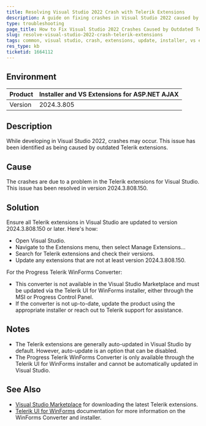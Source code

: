 ```yaml
---
title: Resolving Visual Studio 2022 Crash with Telerik Extensions
description: A guide on fixing crashes in Visual Studio 2022 caused by Telerik extensions by ensuring they are updated to the latest version.
type: troubleshooting
page_title: How to Fix Visual Studio 2022 Crashes Caused by Outdated Telerik Extensions
slug: resolve-visual-studio-2022-crash-telerik-extensions
tags: common, visual studio, crash, extensions, update, installer, vs extensions, winforms, wpf, mvc, asp.net ajax
res_type: kb
ticketid: 1664112
---
```


## Environment

| Product | Installer and VS Extensions for ASP.NET AJAX | 
| --- | --- |
| Version | 2024.3.805 |

## Description

While developing in Visual Studio 2022, crashes may occur. This issue has been identified as being caused by outdated Telerik extensions.

## Cause

The crashes are due to a problem in the Telerik extensions for Visual Studio. This issue has been resolved in version 2024.3.808.150.

## Solution

Ensure all Telerik extensions in Visual Studio are updated to version 2024.3.808.150 or later. Here's how:

- Open Visual Studio.
- Navigate to the Extensions menu, then select Manage Extensions...
- Search for Telerik extensions and check their versions.
- Update any extensions that are not at least version 2024.3.808.150.

For the Progress Telerik WinForms Converter:

- This converter is not available in the Visual Studio Marketplace and must be updated via the Telerik UI for WinForms installer, either through the MSI or Progress Control Panel.
- If the converter is not up-to-date, update the product using the appropriate installer or reach out to Telerik support for assistance.

## Notes

- The Telerik extensions are generally auto-updated in Visual Studio by default. However, auto-update is an option that can be disabled.
- The Progress Telerik WinForms Converter is only available through the Telerik UI for WinForms installer and cannot be automatically updated in Visual Studio.

## See Also

- [Visual Studio Marketplace](https://marketplace.visualstudio.com/search?term=telerik&target=VS&category=All%20categories&vsVersion=&sortBy=Relevance) for downloading the latest Telerik extensions.
- [Telerik UI for WinForms](https://docs.telerik.com/devtools/winforms/overview) documentation for more information on the WinForms Converter and installer.
